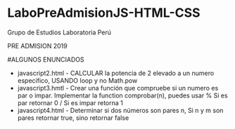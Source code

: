 # LaboPreAdmisionJS-HTML-CSS
Grupo de Estudios Laboratoria Perú

PRE ADMISION 2019

#ALGUNOS ENUNCIADOS
- javascript2.html - CALCULAR la potencia de 2 elevado a un numero especifico,
USANDO loop y no Math.pow
- javascript3.hmtl - Crear una función que compruebe si un numero es par o impar.
Implementar la function comprobar(n), puedes usar %
Si es par retornar 0 / Si es impar retorna 1
- javascript4.html - Determinar si dos números son pares n,
Si n y m son pares retornar true, sino retornar false
